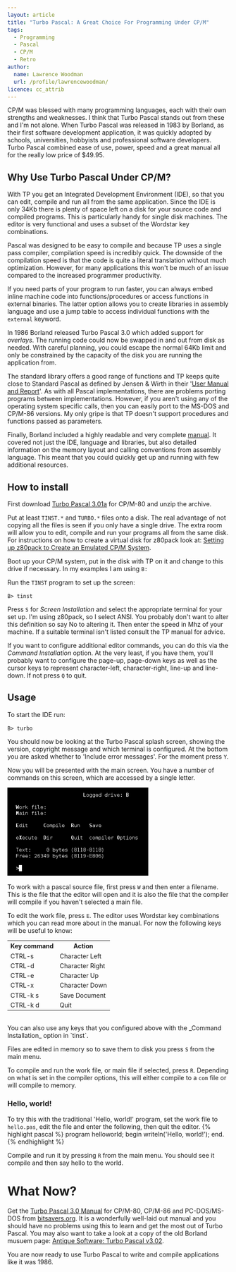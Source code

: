 ```yaml
---
layout: article
title: "Turbo Pascal: A Great Choice For Programming Under CP/M"
tags:
  - Programming
  - Pascal
  - CP/M
  - Retro
author:
  name: Lawrence Woodman
  url: /profile/lawrencewoodman/
licence: cc_attrib
---
```


CP/M was blessed with many programming languages, each with their own strengths and weaknesses.  I think that Turbo Pascal stands out from these and I'm not alone.  When Turbo Pascal was released in 1983 by Borland, as their first software development application, it was quickly adopted by schools, universities, hobbyists and professional software developers.  Turbo Pascal combined ease of use, power, speed and a great manual all for the really low price of $49.95.

## Why Use Turbo Pascal Under CP/M?
With TP you get an Integrated Development Environment (IDE), so that you can edit, compile and run all from the same application.  Since the IDE is only 34Kb there is plenty of space left on a disk for your source code and compiled programs.  This is particularly handy for single disk machines.  The editor is very functional and uses a subset of the Wordstar key combinations.

Pascal was designed to be easy to compile and because TP uses a single pass compiler, compilation speed is incredibly quick.  The downside of the compilation speed is that the code is quite a literal translation without much optimization.  However, for many applications this won't be much of an issue compared to the increased programmer productivity.

If you need parts of your program to run faster, you can always embed inline machine code into functions/procedures or access functions in external binaries.  The latter option allows you to create libraries in assembly language and use a jump table to access individual functions with the `external` keyword.

In 1986 Borland released Turbo Pascal 3.0 which added support for _overlays_.  The running code could now be swapped in and out from disk as needed.  With careful planning, you could escape the normal 64Kb limit and only be constrained by the capacity of the disk you are running the application from.

The standard library offers a good range of functions and TP keeps quite close to Standard Pascal as defined by Jensen & Wirth in their '[User Manual and Report](http://books.google.co.uk/books?id=xXSZbSLFTM8C&printsec=frontcover#v=onepage&q&f=false)'.  As with all Pascal implementations, there are problems porting programs between implementations.  However, if you aren't using any of the operating system specific calls, then you can easily port to the MS-DOS and CP/M-86 versions.  My only gripe is that TP doesn't support procedures and functions passed as parameters.

Finally, Borland included a highly readable and very complete [manual](http://bitsavers.trailing-edge.com/pdf/borland/turbo_pascal/Turbo_Pascal_Version_3.0_Reference_Manual_1986.pdf).  It covered not just the IDE, language and libraries, but also detailed information on the memory layout and calling conventions from assembly language.  This meant that you could quickly get up and running with few additional resources.

## How to install
First download [Turbo Pascal 3.01a](http://www.retroarchive.org/cpm/lang/TP_301A.ZIP) for CP/M-80 and unzip the archive.

Put at least `TINST.*` and `TURBO.*` files onto a disk.  The real advantage of not copying all the files is seen if you only have a single drive.  The extra room will allow you to edit, compile and run your programs all from the same disk.  For instructions on how to create a virtual disk for z80pack look at: [Setting up z80pack to Create an Emulated CP/M System](/2008/10/17/setting-up-z80pack-to-create-an-emulated-cpm-system/).

Boot up your CP/M system, put in the disk with TP on it and change to this drive if necessary.  In my examples I am using `B:`

Run the `TINST` program to set up the screen:

    B> tinst

Press `S` for _Screen Installation_ and select the appropriate terminal for your set up.  I'm using z80pack, so I select ANSI.  You probably don't want to alter this definition so say No to altering it.  Then enter the speed in Mhz of your machine.  If a suitable terminal isn't listed consult the TP manual for advice.

If you want to configure additional editor commands, you can do this via the _Command Installation_ option.  At the very least, if you have them, you'll probably want to configure the page-up, page-down keys as well as the cursor keys to represent character-left, character-right, line-up and line-down.  If not press `Q` to quit.


## Usage
To start the IDE run:

    B> turbo

You should now be looking at the Turbo Pascal splash screen, showing the version, copyright message and which terminal is configured.  At the bottom you are asked whether to 'Include error messages'.  For the moment press `Y`.

Now you will be presented with the main screen.  You have a number of commands on this screen, which are accessed by a single letter.

<img class="leftFlow" src="/images/posts/turbo_pascal_cpm_main.png" />

To work with a pascal source file, first press `W` and then enter a filename.  This is the file that the editor will open and it is also the file that the compiler will compile if you haven't selected a main file.

To edit the work file, press `E`.  The editor uses Wordstar key combinations which you can read more about in the manual.  For now the following keys will be useful to know:

<table class="neatTable" style="clear: left;">
  <tr><th>Key command</th><th>Action</th></tr>
  <tr><td>CTRL-s</td><td>Character Left</td></tr>
  <tr><td>CTRL-d</td><td>Character Right</td></tr>
  <tr><td>CTRL-e</td><td>Character Up</td></tr>
  <tr><td>CTRL-x</td><td>Character Down</td></tr>
  <tr><td>CTRL-k s</td><td>Save Document</td></tr>
  <tr><td>CTRL-k d</td><td>Quit</td></tr>
</table>
<br />
You can also use any keys that you configured above with the _Command Installation_ option in `tinst`.

Files are edited in memory so to save them to disk you press `S` from the main menu.

To compile and run the work file, or main file if selected, press `R`.  Depending on what is set in the compiler options, this will either compile to a `com` file or will compile to memory.


### Hello, world!

To try this with the traditional 'Hello, world!' program, set the work file to `hello.pas`, edit the file and enter the following, then quit the editor.
{% highlight pascal %}
program helloworld;
begin
  writeln('Hello, world!');
end.
{% endhighlight %}

Compile and run it by pressing `R` from the main menu.  You should see it compile and then say hello to the world.


# What Now?
Get the [Turbo Pascal 3.0 Manual](http://bitsavers.trailing-edge.com/pdf/borland/turbo_pascal/Turbo_Pascal_Version_3.0_Reference_Manual_1986.pdf) for CP/M-80, CP/M-86 and PC-DOS/MS-DOS from [bitsavers.org](http://bitsavers.org).  It is a wonderfully well-laid out manual and you should have no problems using this to learn and get the most out of Turbo Pascal.  You may also want to take a look at a copy of the old Borland musuem page: [Antique Software: Turbo Pascal v3.02](http://edn.embarcadero.com/article/20792).

You are now ready to use Turbo Pascal to write and compile applications like it was 1986.
